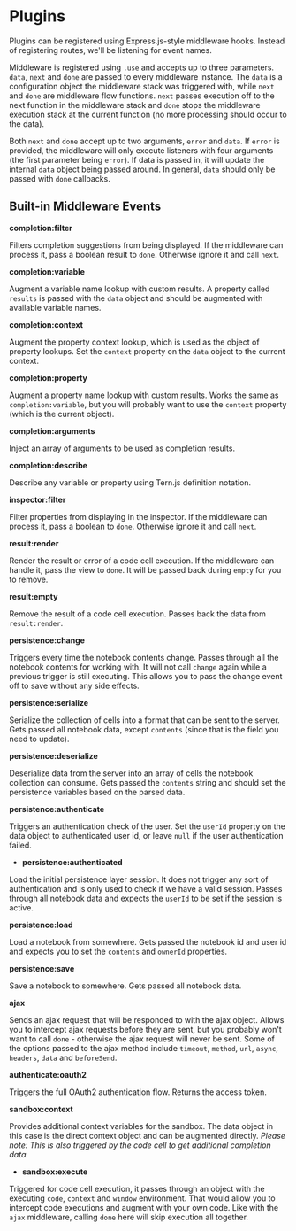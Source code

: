 # Plugins

Plugins can be registered using Express.js-style middleware hooks. Instead of registering routes, we'll be listening for event names.

Middleware is registered using `.use` and accepts up to three parameters. `data`, `next` and `done` are passed to every middleware instance. The `data` is a configuration object the middleware stack was triggered with, while `next` and `done` are middleware flow functions. `next` passes execution off to the next function in the middleware stack and `done` stops the middleware execution stack at the current function (no more processing should occur to the data).

Both `next` and `done` accept up to two arguments, `error` and `data`. If `error` is provided, the middleware will only execute listeners with four arguments (the first parameter being `error`). If data is passed in, it will update the internal `data` object being passed around. In general, `data` should only be passed with `done` callbacks.

## Built-in Middleware Events

**completion:filter**

Filters completion suggestions from being displayed. If the middleware can process it, pass a boolean result to `done`. Otherwise ignore it and call `next`.

**completion:variable**

Augment a variable name lookup with custom results. A property called `results` is passed with the `data` object and should be augmented with available variable names.

**completion:context**

Augment the property context lookup, which is used as the object of property lookups. Set the `context` property on the `data` object to the current context.

**completion:property**

Augment a property name lookup with custom results. Works the same as `completion:variable`, but you will probably want to use the `context` property (which is the current object).

**completion:arguments**

Inject an array of arguments to be used as completion results.

**completion:describe**

Describe any variable or property using Tern.js definition notation.

**inspector:filter**

Filter properties from displaying in the inspector. If the middleware can process it, pass a boolean to `done`. Otherwise ignore it and call `next`.

**result:render**

Render the result or error of a code cell execution. If the middleware can handle it, pass the view to `done`. It will be passed back during `empty` for you to remove.

**result:empty**

Remove the result of a code cell execution. Passes back the data from `result:render`.

**persistence:change**

Triggers every time the notebook contents change. Passes through all the notebook contents for working with. It will not call `change` again while a previous trigger is still executing. This allows you to pass the change event off to save without any side effects.

**persistence:serialize**

Serialize the collection of cells into a format that can be sent to the server. Gets passed all notebook data, except `contents` (since that is the field you need to update).

**persistence:deserialize**

Deserialize data from the server into an array of cells the notebook collection can consume. Gets passed the `contents` string and should set the persistence variables based on the parsed data.

**persistence:authenticate**

Triggers an authentication check of the user. Set the `userId` property on the data object to authenticated user id, or leave `null` if the user authentication failed.

* **persistence:authenticated**

Load the initial persistence layer session. It does not trigger any sort of authentication and is only used to check if we have a valid session. Passes through all notebook data and expects the `userId` to be set if the session is active.

**persistence:load**

Load a notebook from somewhere. Gets passed the notebook id and user id and expects you to set the `contents` and `ownerId` properties.

**persistence:save**

Save a notebook to somewhere. Gets passed all notebook data.

**ajax**

Sends an ajax request that will be responded to with the ajax object. Allows you to intercept ajax requests before they are sent, but you probably won't want to call `done` - otherwise the ajax request will never be sent. Some of the options passed to the ajax method include `timeout`, `method`, `url`, `async`, `headers`, `data` and `beforeSend`.

**authenticate:oauth2**

Triggers the full OAuth2 authentication flow. Returns the access token.

**sandbox:context**

Provides additional context variables for the sandbox. The data object in this case is the direct context object and can be augmented directly. *Please note: This is also triggered by the code cell to get additional completion data.*

* **sandbox:execute**

Triggered for code cell execution, it passes through an object with the executing `code`, `context` and `window` environment. That would allow you to intercept code executions and augment with your own code. Like with the `ajax` middleware, calling `done` here will skip execution all together.

